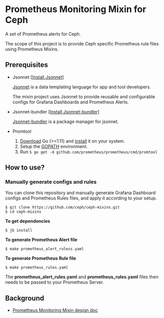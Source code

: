 # Prometheus Monitoring Mixin for Ceph

A set of Prometheus alerts for Ceph.

The scope of this project is to provide Ceph specific Prometheus rule files using Prometheus Mixins.

## Prerequisites
* Jsonnet [[Install Jsonnet]](https://github.com/google/jsonnet#building-jsonnet)

   [Jsonnet](https://jsonnet.org/learning/getting_started.html) is a data templating language for app and tool developers.

   The mixin project uses Jsonnet to provide reusable and configurable configs for Grafana Dashboards and Prometheus Alerts.
* Jsonnet-bundler [[Install Jsonnet-bundler]](https://github.com/jsonnet-bundler/jsonnet-bundler#install)

   [Jsonnet-bundler](https://github.com/jsonnet-bundler/jsonnet-bundler) is a package manager for jsonnet.
* Promtool
  1. [Download](https://golang.org/dl/) Go (>=1.11) and [install](https://golang.org/doc/install) it on your system.
  2. Setup the [GOPATH](http://www.g33knotes.org/2014/07/60-second-count-down-to-go.html) environment.
  3. Run `$ go get -d github.com/prometheus/prometheus/cmd/promtool`  


## How to use?
### Manually generate configs and rules
You can clone this repository and manually generate Grafana Dashboard configs and Prometheus Rules files, and apply it according to your setup.

```
$ git clone https://github.com/ceph/ceph-mixins.git
$ cd ceph-mixins
```

**To get dependencies**

`$ jb install`


**To generate Prometheus Alert file**

`$ make prometheus_alert_ruless.yaml`

**To generate Prometheus Rule file**

`$ make prometheus_rules.yaml`

The **prometheus_alert_rules.yaml** and **prometheus_rules.yaml** files then needs to be passed to your Prometheus Server.

## Background
* [Prometheus Monitoring Mixin design doc](https://docs.google.com/document/d/1A9xvzwqnFVSOZ5fD3blKODXfsat5fg6ZhnKu9LK3lB4/edit#)
